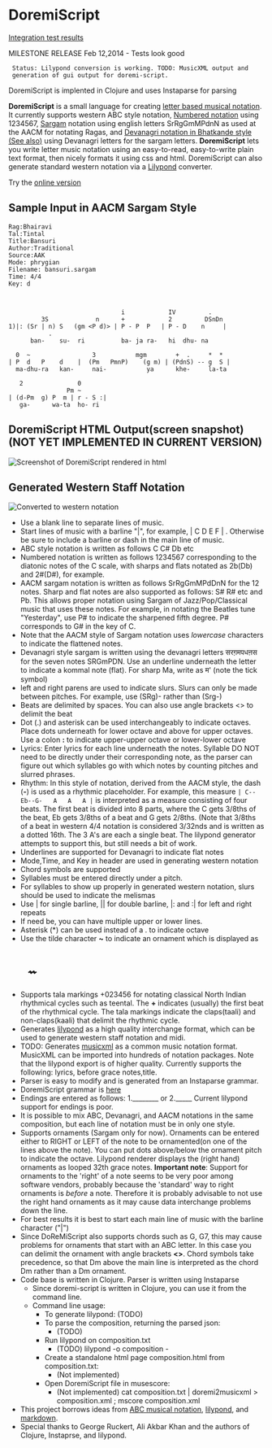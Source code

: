 DoremiScript
============

[Integration test results](https://rawgithub.com/rothfield/doremi-script/master/test/good_test_results/report.html?https://raw.github.com/user/repo/master/)

   MILESTONE RELEASE Feb 12,2014 - Tests look good
   
	 Status: Lilypond conversion is working. TODO: MusicXML output and 
	 generation of gui output for doremi-script. 
   DoremiScript is implented in Clojure and uses Instaparse for parsing

**DoremiScript** is a small language for creating [letter based musical notation](http://en.wikipedia.org/wiki/Letter_notation). It currently supports western ABC style notation, [Numbered notation](http://en.wikipedia.org/wiki/Numbered_musical_notation) using 1234567, [Sargam](http://en.wikipedia.org/wiki/Swara) notation using english letters SrRgGmMPdnN as used at the AACM for notating Ragas, and [Devanagri notation in Bhatkande style](http://en.wikipedia.org/wiki/Musical_notation#India) [(See also)](http://www.omenad.net/page.php?goPage=http%3A%2F%2Fwww.omenad.net%2Farticles%2Fomeswarlipi.htm) using Devanagri letters for the sargam letters. **DoremiScript** lets you write letter music notation using an easy-to-read, easy-to-write plain text format, then nicely formats it using css and html. DoremiScript can also generate standard western notation via a [Lilypond](http://lilypond.org) converter. 

Try the [online version](http://ragapedia.com)

Sample Input in AACM Sargam Style
---------------------------------
    Rag:Bhairavi
    Tal:Tintal
    Title:Bansuri
    Author:Traditional
    Source:AAK
    Mode: phrygian
    Filename: bansuri.sargam
    Time: 4/4
    Key: d
    
    
              
                                   i            IV         . 
             3S             n      +            2         DSnDn
    1)|: (Sr | n) S   (gm <P d)> | P - P  P   | P - D    n     |
               .
          ban-    su-  ri          ba- ja ra-   hi  dhu- na
    
      0  ~                 3           mgm        +  .     *  *   
    | P  d   P    d    |  (Pm   PmnP)    (g m) | (PdnS) -- g  S |
      ma-dhu-ra   kan-     nai-           ya      khe-     la-ta
    
       2               0     
                    Pm ~
    | (d-Pm  g) P  m | r - S :|
       ga-      wa-ta  ho- ri
    
DoremiScript HTML Output(screen snapshot) (NOT YET IMPLEMENTED IN CURRENT VERSION)
------------------
![Screenshot of DoremiScript rendered in html](https://github.com/rothfield/doremi-script/raw/master/doc/bansuri_in_html_screenshot.png "Sargam Screenshot")

Generated Western Staff Notation
--------------------------------
![Converted to western notation](https://github.com/rothfield/doremi-script/raw/master/doc/bansuri_in_western_notation.png "")



  - Use a blank line to separate lines of music.
  - Start lines of music with a barline "|", for example,  | C D E F | . Otherwise be sure to include a barline or dash in the main line of music.
  - ABC style notation is written as follows C C# Db etc
  - Numbered notation is written as follows 1234567 corresponding to the diatonic notes of the C scale, with sharps and flats notated as 2b(Db) and 2#(D#), for example.
  - AACM sargam notation is written as follows SrRgGmMPdDnN for the 12 notes. Sharp and flat notes are also supported as follows: S# R# etc and Pb. This allows proper notation using Sargam of Jazz/Pop/Classical music that uses these notes. For example, in notating the Beatles tune "Yesterday", use P# to indicate the sharpened fifth degree. P# corresponds to G# in the key of C.
  - Note that the AACM style of Sargam notation uses *lowercase* characters to indicate the flattened notes.
  - Devanagri style sargam is written using the devanagri letters सरग़मपधऩस
  for the seven notes SRGmPDN. Use an underline underneath the letter to indicate a kommal note (flat). For sharp Ma, write as म' (note the tick symbol) 
  - left and right parens are used to indicate slurs. Slurs can only be made between pitches. For example, use (SRg)- rather than  (Srg-)
  - Beats are delimited by spaces. You can also use angle brackets <> to delimit the beat
  - Dot (.) and asterisk can be used interchangeably to 
indicate octaves. Place dots underneath for lower octave and above for
upper octaves. Use a colon **:** to indicate upper-upper octave or lower-lower octave
  - Lyrics: Enter lyrics for each line underneath the notes. Syllable DO NOT need to be directly under their corresponding note, as the parser can figure out which syllables go with which notes by counting pitches and slurred phrases. 
  - Rhythm: In this style of notation, derived from the AACM style, the dash (**-**) is used as a rhythmic placeholder. For example, this measure `| C--Eb--G-   A   A   A |` is interpreted as a measure consisting of four beats. The first beat is divided into 8 parts, where the C gets 3/8ths of the beat, Eb gets 3/8ths of a beat and G gets 2/8ths. (Note that 3/8ths of a beat in western 4/4 notation is considered 3/32nds and is written as a dotted 16th. The 3 A's are each a single beat. The lilypond generator attempts to support this, but still needs a bit of work.
  - Underlines are supported for Devanagri to indicate flat notes
  - Mode,Time, and Key in header are used in generating western notation
  - Chord symbols are supported
  - Syllables must be entered directly under a pitch.
  - For syllables to show up properly in generated western notation, slurs
should be used to indicate the melismas
  - Use | for single barline, || for double barline, |: and :| for left and right repeats
  - If need be, you can have multiple upper or lower lines.
  - Asterisk (*) can be used instead of a . to indicate octave
  - Use the tilde character **~** to indicate an ornament which is displayed as 
# &nbsp;&nbsp;&nbsp;&nbsp;&nbsp;    &#x1D19D;&#x1D19D;
  - Supports tala markings +023456 for notating classical North Indian rhythmical cycles such as teental. The **+** indicates (usually) the first beat of the rhythmical cycle. The tala markings indicate the claps(taali) and non-claps(kaali) that delimit the rhythmic cycle.  
  - Generates [lilypond](http://lilypond.org) as a high quality interchange format, which can be used to generate western staff notation and midi.
  - TODO: Generates [musicxml](http://en.wikipedia.org/wiki/MusicXML) as a common music notation format. MusicXML can be imported into hundreds of notation packages. Note that the lilypond export is of higher quality. Currently supports the following: lyrics, before grace notes,title.
  - Parser is easy to modify and is generated from an Instaparse grammar.
  - DoremiScript grammar is [here](https://raw.github.com/rothfield/doremi-script/master/src/grammars/doremiscript.peg.js)
  - Endings are entered as follows: 1.________ or 2._____ Current lilypond support for endings is poor.
  - It is possible to mix ABC, Devanagri, and AACM notations in the same composition, but each line of notation must be in only one style.
  - Supports ornaments (Sargam only for now). Ornaments can be entered either to RIGHT or LEFT of the note to be ornamented(on one of the lines above the note). You can put dots above/below the ornament pitch to indicate the octave. Lilypond renderer displays the (right hand) ornaments as looped 32th grace notes. **Important note**: Support for ornaments to the 'right' of a note seems to be very poor among software vendors, probably because the 'standard' way to right ornaments is *before* a note. Therefore it is probably advisable to not use the right hand ornaments as it may cause data interchange problems down the line. 
  - For best results it is best to start each main line of music with the barline character ("|")
  - Since DoReMiScript also supports chords such as G, G7, this may cause problems for ornaments that start with an ABC letter. In this case you can delimit the ornament with angle brackets **<>**. Chord symbols take precedence, so that Dm above the main line is interpreted as the chord Dm rather than a Dm ornament.
  - Code base is written in Clojure. Parser is written using Instaparse
	- Since doremi-script is written in Clojure, you can use it from the command line.
    - Command line usage: 
      - To generate lilypond: (TODO)
      - To parse the composition, returning the parsed json:
        - (TODO)
      - Run lilypond on composition.txt
        - (TODO) lilypond -o composition -
      - Create a standalone html page composition.html from composition.txt:
        - (Not implemented)
      - Open DoremiScript file in musescore:
        - (Not implemented) cat composition.txt | doremi2musicxml  > composition.xml ; mscore composition.xml
  - This project borrows ideas from [ABC musical notation](http://en.wikipedia.org/wiki/ABC_notation), [lilypond](http://lilypond.org), and [markdown](http://en.wikipedia.org/wiki/Markdown).
  - Special thanks to George Ruckert, Ali Akbar Khan and the authors of Clojure, Instaprse, and lilypond.


   
